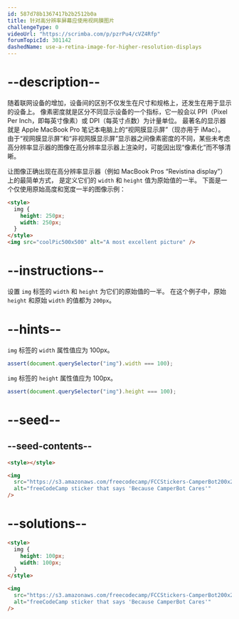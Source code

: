 ```yaml
---
id: 587d78b1367417b2b2512b0a
title: 针对高分辨率屏幕应使用视网膜图片
challengeType: 0
videoUrl: "https://scrimba.com/p/pzrPu4/cVZ4Rfp"
forumTopicId: 301142
dashedName: use-a-retina-image-for-higher-resolution-displays
---
```


# --description--

随着联网设备的增加，设备间的区别不仅发生在尺寸和规格上，还发生在用于显示的设备上。 像素密度就是区分不同显示设备的一个指标，它一般会以 PPI（Pixel Per Inch，即每英寸像素）或 DPI（每英寸点数）为计量单位。 最著名的显示器就是 Apple MacBook Pro 笔记本电脑上的“视网膜显示屏”（现亦用于 iMac）。 由于“视网膜显示屏”和“非视网膜显示屏”显示器之间像素密度的不同，某些未考虑高分辨率显示器的图像在高分辨率显示器上渲染时，可能因出现“像素化”而不够清晰。

让图像正确出现在高分辨率显示器（例如 MacBook Pros “Revistina display”）上的最简单方式， 是定义它们的 `width` 和 `height` 值为原始值的一半。 下面是一个仅使用原始高度和宽度一半的图像示例：

```html
<style>
  img {
    height: 250px;
    width: 250px;
  }
</style>
<img src="coolPic500x500" alt="A most excellent picture" />
```

# --instructions--

设置 `img` 标签的 `width` 和 `height` 为它们的原始值的一半。 在这个例子中，原始 `height` 和原始 `width` 的值都为 `200px`。

# --hints--

`img` 标签的 `width` 属性值应为 100px。

```js
assert(document.querySelector("img").width === 100);
```

`img` 标签的 `height` 属性值应为 100px。

```js
assert(document.querySelector("img").height === 100);
```

# --seed--

## --seed-contents--

```html
<style></style>

<img
  src="https://s3.amazonaws.com/freecodecamp/FCCStickers-CamperBot200x200.jpg"
  alt="freeCodeCamp sticker that says 'Because CamperBot Cares'"
/>
```

# --solutions--

```html
<style>
  img {
    height: 100px;
    width: 100px;
  }
</style>

<img
  src="https://s3.amazonaws.com/freecodecamp/FCCStickers-CamperBot200x200.jpg"
  alt="freeCodeCamp sticker that says 'Because CamperBot Cares'"
/>
```
